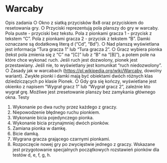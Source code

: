 # Warcaby
Opis zadania
○ Okno z siatką przycisków 8x8 oraz przyciskiem do resetowania gry.
○ Przyciski reprezentują pola planszy do gry w warcaby. Pola puste - przyciski bez
tekstu. Pola z pionkami gracza 1 - przycisk z tekstem “C”. Pola z pionkami gracza
2 - przycisk z tekstem “B”. Damki oznaczane są dodatkową literą d (“Cd”, “Bd”).
○ Nad planszą wyświetlana jest informacja “Tura gracza 1” lub “Tura gracza 2”.
○ Gracz wybiera pionka (tekst pola zmienia się z “C” na “[C]” lub z “B” na “[B]”), a
potem pole na które chce wykonać ruch. Jeśli ruch jest dozwolony, pionek jest
przestawiany. Jeśli nie, to wyświetlany jest komunikat “ruch niedozwolony”.
○ Zasady jak w warcabach (https://pl.wikipedia.org/wiki/Warcaby, dowolny
wariant). Zwykłe pionki i damki mają być obiektami dwóch różnych klas
dziedziczących po klasie Pionek.
○ Gdy gra się kończy, wyświetlane jest okienko z napisem “Wygrał gracz 1” lub
“Wygrał gracz 2”, zależnie kto wygrał grę. Możliwe jest zresetowanie planszy
bez zamykania głównego okna.
Testy
1. Wykonanie po dwa ruchy przez każdego z graczy.
2. Niepowodzenie błędnego ruchu pionkiem.
3. Wykonanie bicia pojedynczego pionka.
4. Wykonanie bicia przynajmniej dwóch pionków.
5. Zamiana pionka w damkę.
6. Bicie damką.
7. Wygrana gracza grającego czarnymi pionkami.
8. Rozpoczęcie nowej gry po zwycięstwie jednego z graczy.
Wskazane jest przygotowanie specjalnych początkowych rozstawień pionków dla testów
d, e, f, g, h.
